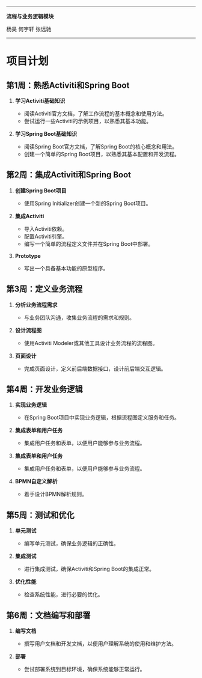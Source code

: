 ****
**流程与业务逻辑模块**

杨昊 何宇轩 张远驰
****
# 项目计划
## 第1周：熟悉Activiti和Spring Boot

1. **学习Activiti基础知识**
   - 阅读Activiti官方文档，了解工作流程的基本概念和使用方法。
   - 尝试运行一些Activiti的示例项目，以熟悉其基本功能。

2. **学习Spring Boot基础知识**
   - 阅读Spring Boot官方文档，了解Spring Boot的核心概念和用法。
   - 创建一个简单的Spring Boot项目，以熟悉其基本配置和开发流程。

## 第2周：集成Activiti和Spring Boot

1. **创建Spring Boot项目**
   - 使用Spring Initializer创建一个新的Spring Boot项目。

2. **集成Activiti**
   - 导入Activiti依赖。
   - 配置Activiti引擎。
   - 编写一个简单的流程定义文件并在Spring Boot中部署。

3. **Prototype**
   - 写出一个具备基本功能的原型程序。

## 第3周：定义业务流程

1. **分析业务流程需求**
   - 与业务团队沟通，收集业务流程的需求和规则。

2. **设计流程图**
   - 使用Activiti Modeler或其他工具设计业务流程的流程图。

3. **页面设计**
   - 完成页面设计，定义前后端数据接口，设计前后端交互逻辑。

## 第4周：开发业务逻辑

1. **实现业务逻辑**
   - 在Spring Boot项目中实现业务逻辑，根据流程图定义服务和任务。

2. **集成表单和用户任务**
   - 集成用户任务和表单，以便用户能够参与业务流程。

3. **集成表单和用户任务**
   - 集成用户任务和表单，以便用户能够参与业务流程。

4. **BPMN自定义解析**
   - 着手设计BPMN解析规则。

## 第5周：测试和优化

1. **单元测试**
   - 编写单元测试，确保业务逻辑的正确性。

2. **集成测试**
   - 进行集成测试，确保Activiti和Spring Boot的集成正常。

3. **优化性能**
   - 检查系统性能，进行必要的优化。

## 第6周：文档编写和部署

1. **编写文档**
   - 撰写用户文档和开发文档，以便用户理解系统的使用和维护方法。

2. **部署**
   - 尝试部署系统到目标环境，确保系统能够正常运行。
